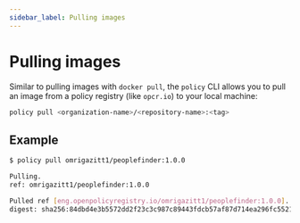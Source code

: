 ```yaml
---
sidebar_label: Pulling images
---
```


# Pulling images

Similar to pulling images with `docker pull`, the `policy` CLI allows you to pull an image 
from a policy registry (like `opcr.io`) to your local machine:

```bash
policy pull <organization-name>/<repository-name>:<tag>
```

## Example

```bash
$ policy pull omrigazitt1/peoplefinder:1.0.0

Pulling.
ref: omrigazitt1/peoplefinder:1.0.0

Pulled ref [eng.openpolicyregistry.io/omrigazitt1/peoplefinder:1.0.0].
digest: sha256:84dbd4e3b5572dd2f23c3c987c89443fdcb57af87d714ea296fc552192fb17e9
```